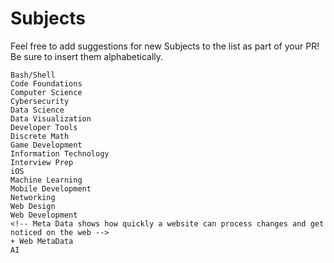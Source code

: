 # Subjects

Feel free to add suggestions for new Subjects to the list as part of your PR! Be sure to insert them alphabetically.

```
Bash/Shell
Code Foundations
Computer Science
Cybersecurity
Data Science
Data Visualization
Developer Tools
Discrete Math
Game Development
Information Technology
Interview Prep
iOS
Machine Learning
Mobile Development
Networking
Web Design
Web Development
<!-- Meta Data shows how quickly a website can process changes and get noticed on the web -->
+ Web MetaData   
AI
```
